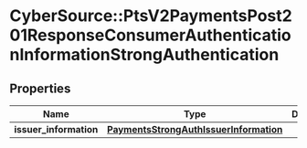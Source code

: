 # CyberSource::PtsV2PaymentsPost201ResponseConsumerAuthenticationInformationStrongAuthentication

## Properties
Name | Type | Description | Notes
------------ | ------------- | ------------- | -------------
**issuer_information** | [**PaymentsStrongAuthIssuerInformation**](PaymentsStrongAuthIssuerInformation.md) |  | [optional] 


